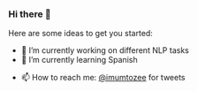 ### Hi there 👋

<!--
**mumtozee/mumtozee** is a ✨ _special_ ✨ repository because its `README.md` (this file) appears on your GitHub profile.
-->
Here are some ideas to get you started:

- 🔭 I’m currently working on different NLP tasks
- 🌱 I’m currently learning Spanish
<!-- - 👯 I’m looking to collaborate on ...
- 🤔 I’m looking for help with ...
- 💬 Ask me about ... -->
- 📫 How to reach me: <a href="twitter.com/imumtozee">@imumtozee</a> for tweets
<!-- - 😄 Pronouns: ...
- ⚡ Fun fact: ... -->
